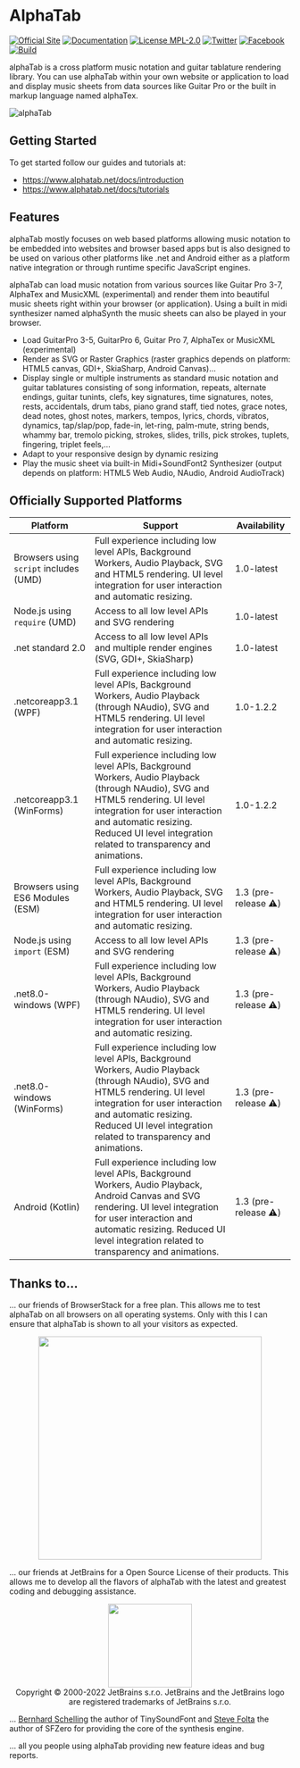 # AlphaTab

[![Official Site](https://img.shields.io/badge/site-alphatab.net-blue.svg)](https://www.alphatab.net/)
[![Documentation](https://img.shields.io/badge/docs-alphatab.net-blue.svg)](https://www.alphatab.net/docs/introduction)
[![License MPL-2.0](https://img.shields.io/badge/license-MPL--2.0-green.svg)](https://www.mozilla.org/en-US/MPL/2.0/)
[![Twitter](https://img.shields.io/badge/twitter-alphaTabMusic-blue.svg)](https://twitter.com/alphaTabMusic)
[![Facebook](https://img.shields.io/badge/facebook-alphaTabMusic-blue.svg)](https://facebook.com/alphaTabMusic)
[![Build](https://github.com/CoderLine/alphaTab/workflows/Build/badge.svg?branch=develop)](https://github.com/CoderLine/alphaTab/actions/workflows/build.yml)

alphaTab is a cross platform music notation and guitar tablature rendering library. You can use alphaTab within your own website or application to load and display music sheets from data sources like Guitar Pro or the built in markup language named alphaTex.

![alphaTab](img/banner.png?raw=true "alphaTab")

## Getting Started

To get started follow our guides and tutorials at:

* <https://www.alphatab.net/docs/introduction>
* <https://www.alphatab.net/docs/tutorials>

## Features

alphaTab mostly focuses on web based platforms allowing music notation to be embedded into websites and browser based apps but is also designed to be used on various other platforms like .net and Android either as a platform native integration or through runtime specific JavaScript engines.

alphaTab can load music notation from various sources like Guitar Pro 3-7, AlphaTex and MusicXML (experimental) and render them into beautiful music sheets right within your browser (or application). Using a built in midi synthesizer named alphaSynth the music sheets can also be played in your browser.

* Load GuitarPro 3-5, GuitarPro 6, Guitar Pro 7, AlphaTex or MusicXML (experimental)
* Render as SVG or Raster Graphics (raster graphics depends on platform: HTML5 canvas, GDI+, SkiaSharp, Android Canvas)...
* Display single or multiple instruments as standard music notation and guitar tablatures consisting of song information, repeats, alternate endings, guitar tunints, clefs, key signatures, time signatures, notes, rests, accidentals, drum tabs, piano grand staff, tied notes, grace notes, dead notes, ghost notes, markers, tempos, lyrics, chords, vibratos, dynamics, tap/slap/pop, fade-in, let-ring, palm-mute, string bends, whammy bar, tremolo picking, strokes, slides, trills, pick strokes, tuplets, fingering, triplet feels,...
* Adapt to your responsive design by dynamic resizing
* Play the music sheet via built-in Midi+SoundFont2 Synthesizer (output depends on platform: HTML5 Web Audio, NAudio, Android AudioTrack)

## Officially Supported Platforms

 Platform | Support | Availability
----------|---------|--------------
Browsers using `script` includes (UMD) | Full experience including low level APIs, Background Workers, Audio Playback, SVG and HTML5 rendering. UI level integration for user interaction and automatic resizing. | 1.0-latest
Node.js using `require` (UMD) | Access to all low level APIs and SVG rendering | 1.0-latest
.net standard 2.0 | Access to all low level APIs and multiple render engines (SVG, GDI+, SkiaSharp) | 1.0-latest
.netcoreapp3.1 (WPF) | Full experience including low level APIs, Background Workers, Audio Playback (through NAudio), SVG and HTML5 rendering. UI level integration for user interaction and automatic resizing. | 1.0-1.2.2
.netcoreapp3.1 (WinForms) | Full experience including low level APIs, Background Workers, Audio Playback (through NAudio), SVG and HTML5 rendering. UI level integration for user interaction and automatic resizing. Reduced UI level integration related to transparency and animations. | 1.0-1.2.2
Browsers using ES6 Modules (ESM) | Full experience including low level APIs, Background Workers, Audio Playback, SVG and HTML5 rendering. UI level integration for user interaction and automatic resizing. | 1.3 (pre-release :warning:)
Node.js using `import` (ESM) | Access to all low level APIs and SVG rendering | 1.3 (pre-release :warning:)
.net8.0-windows (WPF) | Full experience including low level APIs, Background Workers, Audio Playback (through NAudio), SVG and HTML5 rendering. UI level integration for user interaction and automatic resizing. | 1.3 (pre-release :warning:)
.net8.0-windows (WinForms) | Full experience including low level APIs, Background Workers, Audio Playback (through NAudio), SVG and HTML5 rendering. UI level integration for user interaction and automatic resizing. Reduced UI level integration related to transparency and animations. | 1.3 (pre-release :warning:)
Android (Kotlin) | Full experience including low level APIs, Background Workers, Audio Playback, Android Canvas and SVG rendering. UI level integration for user interaction and automatic resizing. Reduced UI level integration related to transparency and animations. | 1.3 (pre-release :warning:)

## Thanks to...

... our friends of BrowserStack for a free plan. This allows me to test alphaTab on all browsers on all operating systems. Only with this I can ensure that alphaTab is shown to all your visitors as expected.

<p align="center">
<a href="https://www.browserstack.com" target="_blank"><img src="img/BrowserStack.png?raw=true" width="400" align="center"/></a>
</p>

... our friends at JetBrains for a Open Source License of their products. This allows me to develop all the flavors of alphaTab with the latest and greatest coding and debugging assistance.

<p align="center">
<a href="https://www.jetbrains.com/" target="_blank"><img src="https://resources.jetbrains.com/storage/products/company/brand/logos/jb_beam.png" width="150" align="center"/></a><br />
Copyright © 2000-2022 JetBrains s.r.o. JetBrains and the JetBrains logo are registered trademarks of JetBrains s.r.o.
</p>

... [Bernhard Schelling](https://github.com/schellingb/TinySoundFont) the author of TinySoundFont and [Steve Folta](https://github.com/stevefolta/SFZero) the author of SFZero for providing the core of the synthesis engine.

... all you people using alphaTab providing new feature ideas and bug reports.
